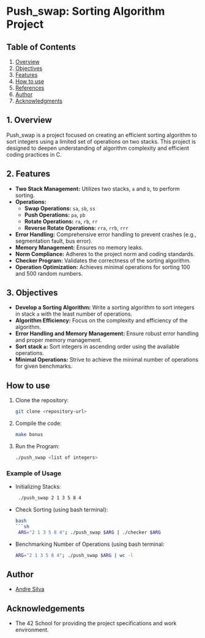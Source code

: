 # Push_swap: Sorting Algorithm Project

## Table of Contents

1. [Overview](#overview)
2. [Objectives](#objectives)
3. [Features](#features)
4. [How to use](#how-to-use)
5. [References](#references)
6. [Author](#author)
5. [Acknowledgments](#acknowledgments)

## 1. Overview

Push_swap is a project focused on creating an efficient sorting algorithm to sort integers using a limited set of operations on two stacks. This project is designed to deepen understanding of algorithm complexity and efficient coding practices in C.

## 2. Features

- **Two Stack Management:** Utilizes two stacks, `a` and `b`, to perform sorting.
- **Operations:**
  - **Swap Operations:** `sa`, `sb`, `ss`
  - **Push Operations:** `pa`, `pb`
  - **Rotate Operations:** `ra`, `rb`, `rr`
  - **Reverse Rotate Operations:** `rra`, `rrb`, `rrr`
- **Error Handling:** Comprehensive error handling to prevent crashes (e.g., segmentation fault, bus error).
- **Memory Management:** Ensures no memory leaks.
- **Norm Compliance:** Adheres to the project norm and coding standards.
- **Checker Program:** Validates the correctness of the sorting algorithm.
- **Operation Optimization:** Achieves minimal operations for sorting 100 and 500 random numbers.

## 3. Objectives

- **Develop a Sorting Algorithm:** Write a sorting algorithm to sort integers in stack `a` with the least number of operations.
- **Algorithm Efficiency:** Focus on the complexity and efficiency of the algorithm.
- **Error Handling and Memory Management:** Ensure robust error handling and proper memory management.
- **Sort stack `a`:** Sort integers in ascending order using the available operations.
- **Minimal Operations:** Strive to achieve the minimal number of operations for given benchmarks.

## How to use

1. Clone the repository:
   ```sh
   git clone <repository-url>

2. Compile the code:
   ```sh
   make bonus

3. Run the Program:
   ```sh
   ./push_swap <list of integers>

### Example of Usage
- Initializing Stacks:
  ```sh
   ./push_swap 2 1 3 5 8 4
- Check Sorting (using bash terminal):
  ```sh
  bash
  ```sh
   ARG="2 1 3 5 8 4"; ./push_swap $ARG | ./checker $ARG
- Benchmarking Number of Operations (using bash terminal:
  ```sh
  ARG="2 1 3 5 8 4"; ./push_swap $ARG | wc -l

## Author

- [Andre Silva](https://github.com/mzsv/)

## Acknowledgements

- The 42 School for providing the project specifications and work environment.
